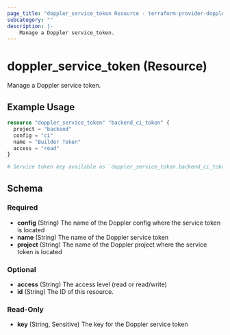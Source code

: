 ```yaml
---
page_title: "doppler_service_token Resource - terraform-provider-doppler"
subcategory: ""
description: |-
	Manage a Doppler service_token.
---
```


# doppler_service_token (Resource)

Manage a Doppler service token.

## Example Usage

```terraform
resource "doppler_service_token" "backend_ci_token" {
  project = "backend"
  config = "ci"
  name = "Builder Token"
  access = "read"
}

# Service token key available as `doppler_service_token.backend_ci_token.key`
```

<!-- schema generated by tfplugindocs -->
## Schema

### Required

- **config** (String) The name of the Doppler config where the service token is located
- **name** (String) The name of the Doppler service token
- **project** (String) The name of the Doppler project where the service token is located

### Optional

- **access** (String) The access level (read or read/write)
- **id** (String) The ID of this resource.

### Read-Only

- **key** (String, Sensitive) The key for the Doppler service token
